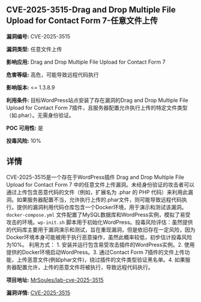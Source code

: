 ## CVE-2025-3515-Drag and Drop Multiple File Upload for Contact Form 7-任意文件上传

**漏洞编号:** CVE-2025-3515

**漏洞类型:** 任意文件上传

**影响应用:** Drag and Drop Multiple File Upload for Contact Form 7

**危害等级:** 高危，可能导致远程代码执行

**影响版本:** <= 1.3.8.9

**利用条件:** 目标WordPress站点安装了存在漏洞的Drag and Drop Multiple File Upload for Contact Form 7插件，且服务器配置允许执行上传的特定文件类型（如.phar）。无需身份验证。

**POC 可用性:** 是

**投毒风险:** 10%

## 详情

CVE-2025-3515是一个存在于WordPress插件 Drag and Drop Multiple File Upload for Contact Form 7 中的任意文件上传漏洞。未经身份验证的攻击者可以通过上传包含恶意代码的文件（例如，扩展名为 .phar 的 PHP 代码）来利用此漏洞。如果服务器配置不当，允许执行上传的.phar文件，则可能导致远程代码执行。提供的漏洞利用代码仓库包含一个Docker环境，用于演示和测试该漏洞。`docker-compose.yml` 文件配置了MySQL数据库和WordPress实例，模拟了易受攻击的环境。`wp-init.sh` 脚本用于初始化WordPress。投毒风险评估：虽然提供的代码库主要用于漏洞演示和测试，旨在重现漏洞，但是依旧存在一定风险，因为Docker环境本身可能被用于执行恶意操作，虽然此概率较低，初步估计投毒风险为10%。 利用方式： 1.  安装并运行包含易受攻击插件的WordPress实例。2.  使用提供的Docker环境启动WordPress。3.  通过Contact Form 7插件的文件上传功能，上传恶意文件(例如phar文件)，绕过插件的文件类型验证黑名单。4.  如果服务器配置允许，上传的恶意文件将被执行，导致远程代码执行。

**项目地址:** [MrSoules/lab-cve-2025-3515](https://github.com/MrSoules/lab-cve-2025-3515)

**漏洞详情:** [CVE-2025-3515](https://nvd.nist.gov/vuln/detail/CVE-2025-3515)